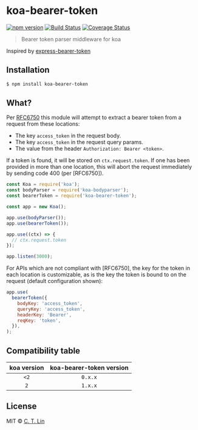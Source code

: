 # koa-bearer-token

[![npm version](https://badge.fury.io/js/koa-bearer-token.svg)](https://npmjs.org/package/koa-bearer-token)
[![Build Status](https://github.com/chentsulin/koa-bearer-token/workflows/CI/badge.svg?branch=master)](https://github.com/chentsulin/koa-bearer-token/actions?query=branch%3Amaster)
[![Coverage Status](https://coveralls.io/repos/github/chentsulin/koa-bearer-token/badge.svg?branch=master)](https://coveralls.io/r/chentsulin/koa-bearer-token?branch=master)

> Bearer token parser middleware for koa

Inspired by [express-bearer-token](https://www.npmjs.com/package/express-bearer-token)

## Installation

```sh
$ npm install koa-bearer-token
```

## What?

Per [RFC6750](https://datatracker.ietf.org/doc/html/rfc6750) this module will attempt to extract a bearer token from a request from these locations:

- The key `access_token` in the request body.
- The key `access_token` in the request query params.
- The value from the header `Authorization: Bearer <token>`.

If a token is found, it will be stored on `ctx.request.token`. If one has been provided in more than one location, this will abort the request immediately by sending code 400 (per [RFC6750]).

```js
const Koa = require('koa');
const bodyParser = require('koa-bodyparser');
const bearerToken = require('koa-bearer-token');

const app = new Koa();

app.use(bodyParser());
app.use(bearerToken());

app.use((ctx) => {
  // ctx.request.token
});

app.listen(3000);
```

For APIs which are not compliant with [RFC6750], the key for the token in each location is customizable, as is the key the token is bound to on the request (default configuration shown):

```js
app.use(
  bearerToken({
    bodyKey: 'access_token',
    queryKey: 'access_token',
    headerKey: 'Bearer',
    reqKey: 'token',
  }),
);
```

## Compatibility table

| koa version | koa-bearer-token version |
| :---------: | :----------------------: |
|    `<2`     |         `0.x.x`          |
|     `2`     |         `1.x.x`          |

## License

MIT © [C. T. Lin](https://github.com/chentsulin)
